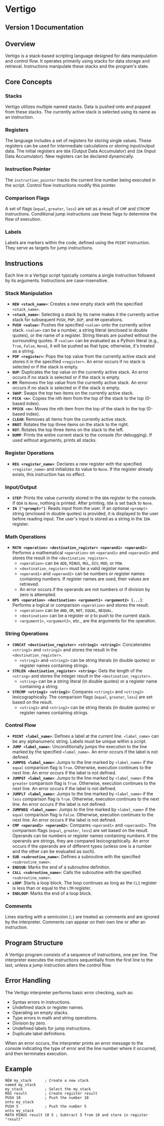 #   Vertigo

##   Version 1 Documentation

##   Overview

Vertigo is a stack-based scripting language designed for data manipulation and control flow. It operates primarily using stacks for data storage and retrieval. Instructions manipulate these stacks and the program's state. 

##   Core Concepts

###   Stacks

Vertigo utilizes multiple named stacks. Data is pushed onto and popped from these stacks. The currently active stack is selected using its name as an instruction. 

###   Registers

The language includes a set of registers for storing single values. These registers can be used for intermediate calculations or storing input/output data. The initial registers are `ODA` (Output Data Accumulator) and `IDA` (Input Data Accumulator). New registers can be declared dynamically. 

###   Instruction Pointer

The `instruction_pointer` tracks the current line number being executed in the script. Control flow instructions modify this pointer. 

###   Comparison Flags

A set of flags (`equal`, `greater`, `less`) are set as a result of `CMP` and `STRCMP` instructions. Conditional jump instructions use these flags to determine the flow of execution. 

###   Labels

Labels are markers within the code, defined using the `POINT` instruction. They serve as targets for jump instructions. 

##   Instructions

Each line in a Vertigo script typically contains a single instruction followed by its arguments. Instructions are case-insensitive. 

###   Stack Manipulation

* **`NEW <stack_name>`**: Creates a new empty stack with the specified `<stack_name>`. 
* **`<stack_name>`**: Selecting a stack by its name makes it the currently active stack for subsequent `PUSH`, `POP`, `DUP`, and `RM` operations. 
* **`PUSH <value>`**: Pushes the specified `<value>` onto the currently active stack. `<value>` can be a number, a string literal (enclosed in double quotes), or the name of a register. String literals are pushed without the surrounding quotes. 
    If `<value>` can be evaluated as a Python literal (e.g., `True`, `False`, `None`), it will be pushed as that type; otherwise, it's treated as a string.
* **`POP <register>`**: Pops the top value from the currently active stack and stores it in the specified `<register>`. An error occurs if no stack is selected or if the stack is empty. 
* **`DUP`**: Duplicates the top value on the currently active stack. An error occurs if no stack is selected or if the stack is empty. 
* **`RM`**: Removes the top value from the currently active stack. An error occurs if no stack is selected or if the stack is empty. 
* **`SWAP`**: Swaps the top two items on the currently active stack.
* **`PICK <n>`**: Copies the nth item from the top of the stack to the top (0-based index).
* **`PPICK <n>`**: Moves the nth item from the top of the stack to the top (0-based index).
* **`CLEAR`**: Removes all items from the currently active stack.
* **`RROT`**: Rotates the top three items on the stack to the right.
* **`ROT`**: Rotates the top three items on the stack to the left.
* **`DUMP`**: Prints the entire current stack to the console (for debugging). If used without arguments, prints all stacks.

###   Register Operations

* **`REG <register_name>`**: Declares a new register with the specified `<register_name>` and initializes its value to `None`. If the register already exists, this instruction has no effect. 

###   Input/Output

* **`STEP`**: Prints the value currently stored in the `ODA` register to the console. If `ODA` is `None`, nothing is printed. After printing, `ODA` is set back to `None`. 
* **`IN ["<prompt>"]`**: Reads input from the user. If an optional `<prompt>` string (enclosed in double quotes) is provided, it is displayed to the user before reading input. The user's input is stored as a string in the `IDA` register. 

###   Math Operations

* **`MATH <operation> <destination_register> <operand1> <operand2>`**: Performs a mathematical `<operation>` on `<operand1>` and `<operand2>` and stores the result in the `<destination_register>`. 
    * `<operation>` can be `ADD`, `MINUS`, `MUL`, `DIV`, `MOD`, or `POW`. 
    * `<destination_register>` must be a valid register name. 
    * `<operand1>` and `<operand2>` can be numbers or register names containing numbers. If register names are used, their values are retrieved. 
    * An error occurs if the operands are not numbers or if division by zero is attempted. 
* **`OPS <operation> <destination> <argument1> <argument2> [...]`**: Performs a logical or comparison `<operation>` and stores the result.
    * `<operation>` can be `AND`, `OR`, `NOT`, `EQUAL`, `NEQUAL`.
    * `<destination>` can be a register or `@` to push to the current stack.
    * `<argument1>`, `<argument2>`, etc., are the arguments for the operation.

###   String Operations

* **`CONCAT <destination_register> <string1> <string2>`**: Concatenates `<string1>` and `<string2>` and stores the result in the `<destination_register>`. 
    * `<string1>` and `<string2>` can be string literals (in double quotes) or register names containing strings. 
* **`STRLEN <destination_register> <string>`**: Gets the length of the `<string>` and stores the integer result in the `<destination_register>`. 
    * `<string>` can be a string literal (in double quotes) or a register name containing a string. 
* **`STRCMP <string1> <string2>`**: Compares `<string1>` and `<string2>` lexicographically. The comparison flags (`equal`, `greater`, `less`) are set based on the result. 
    * `<string1>` and `<string2>` can be string literals (in double quotes) or register names containing strings. 

###   Control Flow

* **`POINT <label_name>`**: Defines a label at the current line. `<label_name>` can be any alphanumeric string. Labels must be unique within a script. 
* **`JUMP <label_name>`**: Unconditionally jumps the execution to the line marked by the specified `<label_name>`. An error occurs if the label is not defined. 
* **`JUMPEQ <label_name>`**: Jumps to the line marked by `<label_name>` if the `equal` comparison flag is `True`. Otherwise, execution continues to the next line. An error occurs if the label is not defined. 
* **`JUMPGT <label_name>`**: Jumps to the line marked by `<label_name>` if the `greater` comparison flag is `True`. Otherwise, execution continues to the next line. An error occurs if the label is not defined. 
* **`JUMPLT <label_name>`**: Jumps to the line marked by `<label_name>` if the `less` comparison flag is `True`. Otherwise, execution continues to the next line. An error occurs if the label is not defined. 
* **`JUMPNEQ <label_name>`**: Jumps to the line marked by `<label_name>` if the `equal` comparison flag is `False`. Otherwise, execution continues to the next line. An error occurs if the label is not defined. 
* **`CMP <operand1> <operand2>`**: Compares `<operand1>` and `<operand2>`. The comparison flags (`equal`, `greater`, `less`) are set based on the result. Operands can be numbers or register names containing numbers. If the operands are strings, they are compared lexicographically. An error occurs if the operands are of different types (unless one is a number and the other can be evaluated as such). 
* **`SUB <subroutine_name>`**: Defines a subroutine with the specified `<subroutine_name>`.
* **`ENDSUB`**: Marks the end of a subroutine definition.
* **`CALL <subroutine_name>`**: Calls the subroutine with the specified `<subroutine_name>`.
* **`LOOP`**: Starts a loop block. The loop continues as long as the `CLI` register is less than or equal to the `LTM` register.
* **`ENDLOOP`**: Marks the end of a loop block.

###   Comments

Lines starting with a semicolon (`;`) are treated as comments and are ignored by the interpreter. Comments can appear on their own line or after an instruction. 

##   Program Structure

A Vertigo program consists of a sequence of instructions, one per line. The interpreter executes the instructions sequentially from the first line to the last, unless a jump instruction alters the control flow. 

##   Error Handling

The Vertigo interpreter performs basic error checking, such as:

* Syntax errors in instructions. 
* Undefined stack or register names. 
* Operating on empty stacks. 
* Type errors in math and string operations. 
* Division by zero. 
* Undefined labels for jump instructions. 
* Duplicate label definitions. 

When an error occurs, the interpreter prints an error message to the console indicating the type of error and the line number where it occurred, and then terminates execution. 

##   Example

```
NEW my_stack      ; Create a new stack
named my_stack
my_stack          ; Select the my_stack
REG result        ; Create register result
PUSH 10           ; Push the number 10
onto my_stack
PUSH 5            ; Push the number 5
onto my_stack
MATH MINUS result 10 5 ; Subtract 5 from 10 and store in register "result"
```
